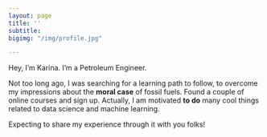 ```yaml
---
layout: page
title: ''
subtitle: 
bigimg: "/img/profile.jpg"

---
```

Hey, I’m Karina. I’m a Petroleum Engineer.

Not too long ago, I was searching for a learning path to follow, to overcome my impressions about the **moral case** of fossil fuels. Found a couple of online courses and sign up. Actually, I am motivated **to do** many cool things related to data science and machine learning.

Expecting to share my experience through it with you folks!